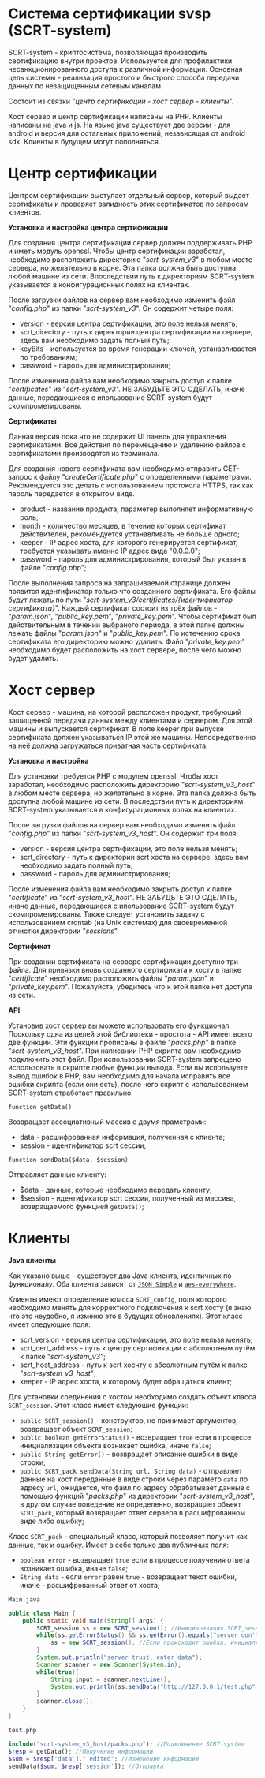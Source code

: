 # Система сертификации svsp (SCRT-system)

SCRT-system - криптосистема, позволяющая производить сертификацию внутри проектов. Используется для профилактики несанкционированного доступа к различной информации.
Основная цель системы - реализация простого и быстрого способа передачи данных по незащищенным сетевым каналам.

Состоит из связки "*центр сертификации - хост сервер - клиенты*".

Хост сервер и центр сертификации написаны на PHP. Клиенты написаны на java и js. На языке java существует две версии - для android и версия для остальных приложений, независящая от android sdk. Клиенты в будущем могут пополняться.

# Центр сертификации

Центром сертификации выступает отдельный сервер, который выдает сертификаты и проверяет валидность этих сертификатов по запросам клиентов. 

**Установка и настройка центра сертификации**

Для создания центра сертификации сервер должен поддерживать PHP и иметь модуль openssl. Чтобы центр сертификации заработал, необходимо расположить директорию "*scrt-system_v3*" в любом месте сервера,
но желательно в корне. Эта папка должна быть доступна любой машине из сети. Впоследствии путь к директориям SCRT-system указывается в конфигурационных полях на клиентах.

После загрузки файлов на сервер вам необходимо изменить файл "*config.php*" из папки "*scrt-system_v3*". Он содержит четыре поля:

-   version - версия центра сертификации, это поле нельзя менять;
-   scrt_directory - путь к директории центра сертификации на сервере, здесь вам необходимо задать полный путь;
-   keyBits - используется во время генерации ключей, устанавливается по требованиям;
-   password - пароль для администрирования;

После изменения файла вам необходимо закрыть доступ к папке "*certificates*" из "*scrt-system_v3*". 
НЕ ЗАБУДЬТЕ ЭТО СДЕЛАТЬ, иначе данные, передающиеся с ипользование SCRT-system будут скомпрометированы.

**Сертификаты**

Данная версия пока что не содержит UI панель для управления сертификатами. Все действия по перемещению и удалению файлов с сертификатами производятся из терминала.

Для создания нового сертификата вам необходимо отправить GET-запрос к файлу "*createCertificate.php*" с определенными параметрами. 
Рекомендуется это делать с использованием протокола HTTPS, так как пароль передается в открытом виде.

-   product - название продукта, параметер выполняет информативную роль;
-   month - количество месяцев, в течение которых сертификат действителен, рекомендуется устанавливать не больше одного;
-   keeper - IP адрес хоста, для которого генерируется сертификат, требуется указывать именно IP адрес вида "0.0.0.0";
-   password - пароль для администрирования, который был указан в файле "*config.php*";

После выполнения запроса на запрашиваемой странице должен появится идентификатор только что созданного сертификата. Его файлы будут лежать по пути "*scrt-system_v3/certificates/{идентификатор сертификата}*".
Каждый сертификат состоит из трёх файлов - "*param.json*", "*public_key.pem*", "*private_key.pem*". Чтобы сертификат был действительным в течении выбраного периода, в этой папке должны лежать файлы "*param.json*" и "*public_key.pem*".
По истечению срока сертификата его директорию можно удалить. Файл "*private_key.pem*" необходимо будет расположить на хост сервере, после чего можно будет удалить.

# Хост сервер

Хост сервер - машина, на которой расположен продукт, требующий защищенной передачи данных между клиентами и сервером. Для этой машины и выпускается сертификат.
В поле keeper при выпуске сертификата должен указываться IP этой же машины. Непосредственно на неё должна загружаться приватная часть сертификата.

**Установка и настройка**

Для установки требуется PHP с модулем openssl. Чтобы хост заработал, необходимо расположить директорию "*scrt-system_v3_host*" в любом месте сервера,
но желательно в корне. Эта папка должна быть доступна любой машине из сети. В последствии путь к директориям SCRT-system указывается в конфигурационных полях на клиентах.

После загрузки файлов на сервер вам необходимо изменить файл "*config.php*" из папки "*scrt-system_v3_host*". Он содержит три поля:

-   version - версия центра сертификации, это поле нельзя менять;
-   scrt_directory - путь к директории scrt хоста на сервере, здесь вам необходимо задать полный путь;
-   password - пароль для администрирования;

После изменения файла вам необходимо закрыть доступ к папке "*certificate*" из "*scrt-system_v3_host*". 
НЕ ЗАБУДЬТЕ ЭТО СДЕЛАТЬ, иначе данные, передающиеся с ипользование SCRT-system будут скомпрометированы. 
Также следует установить задачу с использованием crontab (на Unix системах) для своевременной отчистки директории "*sessions*".

**Сертификат**

При создании сертификата на сервере сертификации доступно три файла. 
Для привязки вновь созданного сертификата к хосту в папке "*certificate*" необходимо расположить файлы "*param.json*" и "*private_key.pem*".
Пожалуйста, убедитесь что к этой папке нет доступа из сети.

**API**

Установив хост сервер вы можете использовать его функционал. Поскольку одна из целей этой библиотеки - простота - API имеет всего две функции.
Эти функции прописаны в файле "*packs.php*" в папке "*scrt-system_v3_host*". При написании PHP скрипта вам необходимо подключить этот файл. 
При использовании SCRT-system запрещено использовать в скрипте любые функции вывода. 
Если вы используете вывод ошибок в PHP, вам необходимо для начала исправить все ошибки скрипта (если они есть), после чего скрипт с использованием SCRT-system отработает правильно.

`function getData()`

Возвращает ассоциативный массив с двумя праметрами:

- data - расшифрованная информация, полученная с клиента;
- session - идентификатор scrt сессии;

`function sendData($data, $session)`

Отправляет данные клиенту:

- $data - данные, которые необходимо передать клиенту;
- $session - идентификатор scrt сессии, полученный из массива, возвращаемого функцией `getData()`;

# Клиенты

**Java клиенты**

Как указано выше - существует два Java клиента, идентичных по функционалу. Оба клиента зависят от [`JSON Simple`](https://github.com/fangyidong/json-simple) и [`aes-everywhere`](https://github.com/mervick/aes-everywhere/tree/master).

Клиенты имеют определение класса `SCRT_config`, поля которого необходимо менять для корректного подключения к scrt хосту (я знаю что это неудобно, я изменю это в будущих обновлениях).
Этот класс имеет следующие поля:

- scrt_version - версия центра сертификации, это поле нельзя менять;
- scrt_cert_address - путь к центру сертификации с абсолютным путём к папке "*scrt-system_v3*";
- scrt_host_address - путь к scrt хосчту с абсолютным путём к папке "*scrt-system_v3_host*";
- keeper - IP адрес хоста, к которому будет обращаться клиент;

Для установки соединения с хостом необходимо создать объект класса `SCRT_session`. Этот класс имеет следующие функции:

- `public SCRT_session()` - конструктор, не принимает аргументов, возвращает объект `SCRT_session`;
- `public boolean getErrorStatus()` - возвращает `true` если в процессе инициализации объекта возникает ошибка, иначе `false`;
- `public String getError()` - возвращает описание ошибки в виде строки;
- `public SCRT_pack sendData(String url, String data)` - отправляет данные на хост переданные в виде строки через параметр `data` по адресу `url`, ожидается,
что файл по адресу обрабатывает данные с помощью функций "*packs.php*" из директории "*scrt-system_v3_host*", в другом случае поведение не определенно, возвращает объект `SCRT_pack`, который возвращает ответ сервера в расшифрованном виде либо ошибку;

Класс `SCRT_pack` - специальный класс, который позволяет получит как данные, так и ошибку. Имеет в себе только два публичных поля:

- `boolean error` - возвращает `true` если в процессе получения ответа возникает ошибка, иначе `false`;
- `String data` - если `error` равен `true` - возвращает текст ошибки, иначе - расшифрованный ответ от хоста;

`Main.java`
```java
public class Main {
    public static void main(String[] args) {
        SCRT_session ss = new SCRT_session(); //Инициализация SCRT_session
        while(ss.getErrorStatus() && ss.getError().equals("server don't trust. try to create a new session")){
            ss = new SCRT_session(); //Если происходит ошибка, инициализируем SCRT_session снова
        }
        System.out.println("server trust, enter data");
        Scanner scanner = new Scanner(System.in);
        while(true){
            String input = scanner.nextLine();
            System.out.println(ss.sendData("http://127.0.0.1/test.php", input).data); //Отправка запроса, вывод ответа в консоль
        }
        scanner.close();
    }
}
```

`test.php`
```php
include("scrt-system_v3_host/packs.php"); //Подключение SCRT-system
$resp = getData(); //Получение информации
$sum = $resp['data']." edited"; //Изменение информации
sendData($sum, $resp['session']); //Отправка
```





